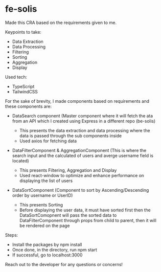 # fe-solis

Made this CRA based on the requirements given to me.

Keypoints to take:
- Data Extraction
- Data Processing
- Filtering
- Sorting
- Aggregation
- Display

Used tech:
- TypeScript
- TailwindCSS

For the sake of brevity, I made components based on requirements and these components are:

- DataSearch component (Master component where it will fetch the ata from an API which I created using Express in a different repo (be-solis)
    - This presents the data extraction and data processing where the data is passed through the sub components inside
    - Used axios for fetching data

- DataFilterComponent & AggregationComponent (This is where the search input and the calculated of users and averge username field is located)
    - This presents Filtering, Aggregation and Display
    - Used react-window to optimize and enhance performance on displaying the list of users
      
- DataSortComponent (Component to sort by Ascending/Descending order by username or UserID)
    - This presents Sorting
    - Before displaying the user data, it must have sorted first then the DataSortComopnent will pass the sorted data to DataFilterComponent through props from child to parent,
      then it will be rendered on the page


Steps:

- Install the packages by npm install
- Once done, in the directory, run npm start
- If successful, go to localhost:3000

Reach out to the developer for any questions or concerns!


